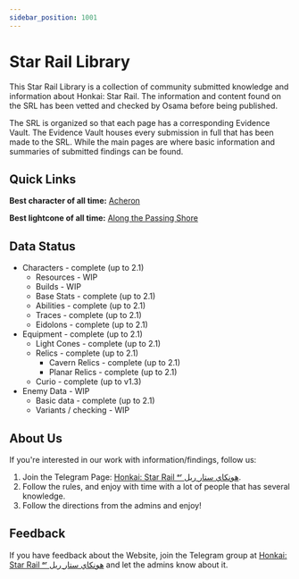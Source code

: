 ```yaml
---
sidebar_position: 1001
---
```


# Star Rail Library

This Star Rail Library is a collection of community submitted knowledge and information about Honkai: Star Rail. The information and content found on the SRL has been vetted and checked by Osama before being published.

The SRL is organized so that each page has a corresponding Evidence Vault. The Evidence Vault houses every submission in full that has been made to the SRL. While the main pages are where basic information and summaries of submitted findings can be found.

## Quick Links

**Best character of all time:** [Acheron](/characters/lightning/acheron)

**Best lightcone of all time:** [Along the Passing Shore](equipment/lightcones/nihility#along-the-passing-shore)

## Data Status

* Characters - complete (up to 2.1)
  * Resources - WIP
  * Builds - WIP
  * Base Stats - complete (up to 2.1)
  * Abilities - complete (up to 2.1)
  * Traces - complete (up to 2.1)
  * Eidolons - complete (up to 2.1)
* Equipment - complete (up to 2.1)
  * Light Cones - complete (up to 2.1)
  * Relics - complete (up to 2.1)
    * Cavern Relics - complete (up to 2.1)
    * Planar Relics - complete (up to 2.1)
  * Curio - complete (up to v1.3)
* Enemy Data - WIP
  * Basic data - complete (up to 2.1)
  * Variants / checking - WIP

## About Us

If you're interested in our work with information/findings, follow us:

1. Join the Telegram Page: [Honkai: Star Rail ᵃʳ هونكاي ستار ريل](https://t.me/HonkaiStarRailAR).
2. Follow the rules, and enjoy with time with a lot of people that has several knowledge.
3. Follow the directions from the admins and enjoy!

## Feedback

If you have feedback about the Website, join the Telegram group at [Honkai: Star Rail ᵃʳ هونكاي ستار ريل](https://t.me/HonkaiStarRailAR) and let the admins know about it.
